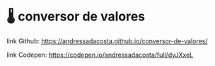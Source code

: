 # 🌡️ conversor de valores


link Github:  https://andressadacosta.github.io/conversor-de-valores/

link Codepen: https://codepen.io/andressadacosta/full/dyJXxeL

